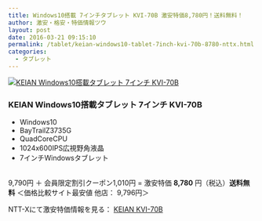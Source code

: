 ```yaml
---
title: Windows10搭載 7インチタブレット KVI-70B 激安特価8,780円！送料無料！
author: 激安・格安・特価情報ツウ
layout: post
date: 2016-03-21 09:15:10
permalink: /tablet/keian-windows10-tablet-7inch-kvi-70b-8780-nttx.html
categories:
  - タブレット
---
```


<div class="img-bg2 img_L">
  <a href="http://px.a8.net/svt/ejp?a8mat=ZYP6S+8IMA3E+S1Q+BWGDT&#038;a8ejpredirect=http://nttxstore.jp/_II_KV15178255" target="_blank"><img border="0" alt="KEIAN Windows10搭載タブレット 7インチ KVI-70B" src="http://image.nttxstore.jp/l2_images/K/KV/KV15178255.jpg" data-recalc-dims="1" /></a>
</div>

### KEIAN Windows10搭載タブレット 7インチ KVI-70B
<!--more-->

* Windows10
* BayTrailZ3735G
* QuadCoreCPU
* 1024x600IPS広視野角液晶
* 7インチWindowsタブレット

<br clear="all" />9,790円 ＋ 会員限定割引クーポン1,010円 = 激安特価 <span class="tokka-price"><strong>8,780</strong></span> 円（税込）**送料無料**
＜価格比較サイト最安値 他店： 9,796円＞

NTT-Xにて激安特価情報を見る： <span class="fs150p"><a href="http://px.a8.net/svt/ejp?a8mat=ZYP6S+8IMA3E+S1Q+BWGDT&#038;a8ejpredirect=http://nttxstore.jp/_II_KV15178255" target="_blank">KEIAN KVI-70B</a></span>
